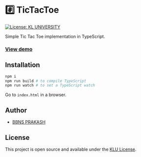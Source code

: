 # #️⃣ TicTacToe

[![License: KL UNIVERSITY](https://img.shields.io/badge/License-KLU-blue.svg)](https://opensource.org/licenses/MIT)

Simple Tic Tac Toe implementation in TypeScript.

### [View demo](https://prakash699.github.io/tictactoe)

## Installation

```bash
npm i
npm run build # to compile TypeScript
npm run watch # to set a TypeScript watch
```

Go to `index.html` in a browser.

## Author

- [BBNS PRAKASH](https://www.prakash699.com)

## License

This project is open source and available under the [KLU License](LICENSE).

